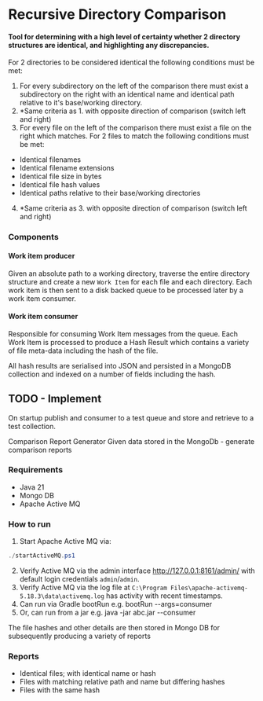 # Recursive Directory Comparison

#### Tool for determining with a high level of certainty whether 2 directory structures are identical, and highlighting any discrepancies.

For 2 directories to be considered identical the following conditions must be met:

1. For every subdirectory on the left of the comparison there must exist a subdirectory on the right with an identical
   name and identical path relative to it's base/working directory.
2. *Same criteria as 1. with opposite direction of comparison (switch left and right)
3. For every file on the left of the comparison there must exist a file on the right which matches.
   For 2 files to match the following conditions must be met:

- Identical filenames
- Identical filename extensions
- Identical file size in bytes
- Identical file hash values
- Identical paths relative to their base/working directories

4. *Same criteria as 3. with opposite direction of comparison (switch left and right)

### Components

#### Work item producer

Given an absolute path to a working directory, traverse the entire directory structure
and create a new `Work Item` for each file and each directory.
Each work item is then sent to a disk backed queue to be processed later by a
work item consumer.

#### Work item consumer

Responsible for consuming Work Item messages from the queue.
Each Work Item is processed to produce a Hash Result which contains a variety of file meta-data including the hash of
the file.

All hash results are serialised into JSON and persisted in a MongoDB collection and indexed on a number of fields
including the hash.

## TODO - Implement

On startup publish and consumer to a test queue and store and retrieve to a test collection.

Comparison Report Generator
Given data stored in the MongoDb - generate comparison reports

### Requirements

- Java 21
- Mongo DB
- Apache Active MQ

### How to run

1. Start Apache Active MQ via:

``` powershell
./startActiveMQ.ps1
```

2. Verify Active MQ via the admin interface http://127.0.0.1:8161/admin/ with
   default login credentials `admin`/`admin`.
3. Verify Active MQ via the log file at
   `C:\Program Files\apache-activemq-5.18.3\data\activemq.log` has activity with recent
   timestamps.
4. Can run via Gradle bootRun e.g.
   bootRun --args=consumer
5. Or, can run from a jar e.g.
   java -jar abc.jar --consumer

The file hashes and other details are then stored in Mongo DB for subsequently producing a variety of reports

### Reports

- Identical files; with identical name or hash
- Files with matching relative path and name but differing hashes
- Files with the same hash
